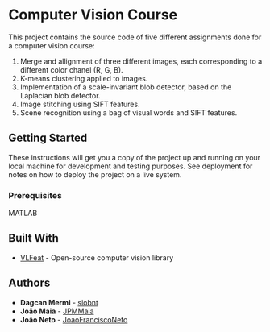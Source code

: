 # Computer Vision Course

This project contains the source code of five different assignments done for a computer vision course:

1. Merge and allignment of three different images, each corresponding to a different color chanel (R, G, B).
2. K-means clustering applied to images.
3. Implementation of a scale-invariant blob detector, based on the Laplacian blob detector.
4. Image stitching using SIFT features.
5. Scene recognition using a bag of visual words and SIFT features.

## Getting Started

These instructions will get you a copy of the project up and running on your local machine for development and testing purposes. See deployment for notes on how to deploy the project on a live system.

### Prerequisites

MATLAB

## Built With

* [VLFeat](www.vlfeat.org/) - Open-source computer vision library

## Authors

* **Dagcan Mermi** - [siobnt](https://github.com/siobnt)
* **João Maia** - [JPMMaia](https://github.com/JPMMaia)
* **João Neto** - [JoaoFranciscoNeto](https://github.com/JoaoFranciscoNeto)
